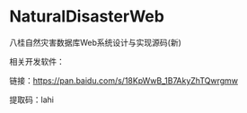 # NaturalDisasterWeb
八桂自然灾害数据库Web系统设计与实现源码(新)

相关开发软件：

链接：https://pan.baidu.com/s/18KpWwB_1B7AkyZhTQwrgmw 

提取码：lahi
